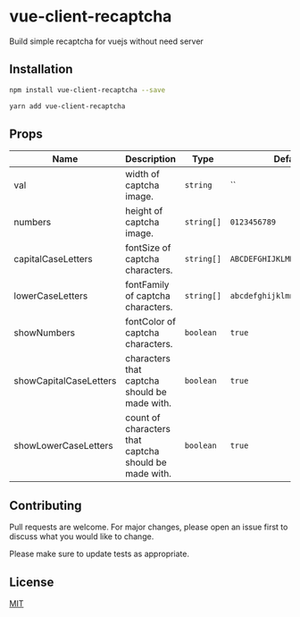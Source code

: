 
# vue-client-recaptcha
Build simple recaptcha for vuejs without need server

## Installation
```bash
npm install vue-client-recaptcha --save
```
```bash
yarn add vue-client-recaptcha
```

## Props

| Name                  | Description                                           | Type       | Default                                                              |
| --------------------  | ----------------------------------------------------- | --------   | ------------------------|
| val                   | width of captcha image.                               | `string`   | ``                                                                |
| numbers               | height of captcha image.                              | `string[]` | `0123456789`                                                                
| capitalCaseLetters    | fontSize of captcha characters.                       | `string[]` | `ABCDEFGHIJKLMNOPQRSTUVWXYZ`                                                                 |
| lowerCaseLetters      | fontFamily of captcha characters.                     | `string[]` | `abcdefghijklmnopqrstuvwxyz`                                                   
| showNumbers           | fontColor of captcha characters.                      | `boolean`  | `true`                                                             
| showCapitalCaseLetters| characters that captcha should be made with.          | `boolean`  | `true` 
| showLowerCaseLetters  | count of characters that captcha should be made with. | `boolean`  | `true`                                                                                                                     
## Contributing
Pull requests are welcome. For major changes, please open an issue first to discuss what you would like to change.

Please make sure to update tests as appropriate.

## License
[MIT](https://choosealicense.com/licenses/mit/)